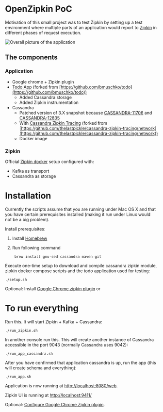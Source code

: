 # OpenZipkin PoC

Motivation of this small project was to test Zipkin by setting up a test environment where multiple parts of an application would report to [Zipkin](http://zipkin.io/) in different phases of request execution.

![Overall picture of the application](openzipkinpoc.png?raw=true "Diagram")

## The components

### Application

- Google chrome + Zipkin plugin
- [Todo App](https://github.com/hkroger/todo) (forked from [https://github.com/bmuschko/todo](https://github.com/bmuschko/todo))
	- Added Cassandra storage
	- Added Zipkin instrumentation
- Cassandra
	- Patched version of 3.X snapshot because [CASSANDRA-11706](https://issues.apache.org/jira/browse/CASSANDRA-11706) and [CASSANDRA-12835](https://issues.apache.org/jira/browse/CASSANDRA-12835)
	- With [Cassandra Zipkin Tracing](https://github.com/hkroger/cassandra-zipkin-tracing) (forked from [https://github.com/thelastpickle/cassandra-zipkin-tracing/network](https://github.com/thelastpickle/cassandra-zipkin-tracing/network))
	- Docker image

### Zipkin

Official [Zipkin docker](https://github.com/openzipkin/docker-zipkin.git) setup configured with:

- Kafka as transport
- Cassandra as storage

# Installation

Currently the scripts assume that you are running under Mac OS X and that you have certain prerequisites installed (making it run under Linux would not be a big problem).

Install prerequisites:

1. Install [Homebrew](http://brew.sh/)
2. Run following command

        brew install gnu-sed cassandra maven git

Execute one-time setup to download and compile cassandra zipkin module, zipkin docker compose scripts and the todo application used for testing:
	
	./setup.sh
	
Optional: Install [Google Chrome zipkin plugin](https://chrome.google.com/webstore/detail/zipkin-chrome-extension/jdpmaacocdhbmkppghmgnjmfikeeldfe?hl=en-GB) or 
	
# To run everything

Run this. It will start Zipkin + Kafka + Cassandra: 

	./run_zipkin.sh

In another console run this. This will create another instance of Cassandra accessible in the port 9043 (normally Cassandra uses 9042):

	./run_app_cassandra.sh

After you have confirmed that application cassandra is up, run the app (this will create schema and everything):

    ./run_app.sh
    
Application is now running at [http://localhost:8080/web](http://localhost:8080/web).

Zipkin UI is running at [http://localhost:9411/](http://localhost:9411/)

Optional: [Configure Google Chrome Zipkin plugin](https://github.com/openzipkin/zipkin-browser-extension/blob/master/docs/README.md).
